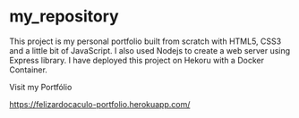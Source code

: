 # my_repository
This project is my personal portfolio built from scratch with HTML5, CSS3 and a little bit of JavaScript. I also used Nodejs to create a web server using Express library. I have deployed this project on Hekoru with a Docker Container.

Visit my Portfólio

https://felizardocaculo-portfolio.herokuapp.com/

